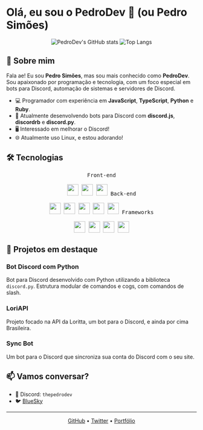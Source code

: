 # Olá, eu sou o **PedroDev** 👋 (ou **Pedro Simões**)

<p align="center">
  <img src="https://github-readme-stats.vercel.app/api?username=pedrodevelopagens&show_icons=true&theme=radical" alt="PedroDev's GitHub stats" />
  <img src="https://github-readme-stats.vercel.app/api/top-langs/?username=pedrodevelopagens&layout=compact&theme=radical" alt="Top Langs" />
</p>

## 🚀 Sobre mim

Fala ae! Eu sou **Pedro Simões**, mas sou mais conhecido como **PedroDev**. Sou apaixonado por programação e tecnologia, com um foco especial em bots para Discord, automação de sistemas e servidores de Discord.

- 💻 Programador com experiência em **JavaScript**, **TypeScript**, **Python** e **Ruby**.
- 🔧 Atualmente desenvolvendo bots para Discord com **discord.js**, **discordrb** e **discord.py**.
- 🖥️ Interessado em melhorar o Discord!
- 🌐 Atualmente uso Linux, e estou adorando!

## 🛠️ Tecnologias

<p align="center">
  <kbd>
    <kbd>Front-end</kbd>
    <br>
    <br>
    <img width="30px" src="https://cdn.jsdelivr.net/gh/devicons/devicon/icons/html5/html5-original.svg" style="animation: float 3s ease-in-out infinite;" /> 
    <img width="30px" src="https://cdn.jsdelivr.net/gh/devicons/devicon/icons/css3/css3-plain.svg" style="animation: float 3s ease-in-out infinite; animation-delay: 0.5s;" /> 
    <img width="30px" src="https://cdn.jsdelivr.net/gh/devicons/devicon/icons/javascript/javascript-original.svg" style="animation: float 3s ease-in-out infinite; animation-delay: 1s;" />
  </kbd>
  <kbd>
    <kbd>Back-end</kbd>
    <br>
    <br>
    <img width="30px" src="https://cdn.jsdelivr.net/gh/devicons/devicon/icons/php/php-original.svg" style="animation: float 3s ease-in-out infinite;" />
    <img width="30px" src="https://cdn.jsdelivr.net/gh/devicons/devicon/icons/typescript/typescript-original.svg" style="animation: float 3s ease-in-out infinite; animation-delay: 0.5s;" />
    <img width="30px" src="https://cdn.jsdelivr.net/gh/devicons/devicon/icons/nodejs/nodejs-original.svg" style="animation: float 3s ease-in-out infinite; animation-delay: 1s;" />
    <img width="30px" src="https://cdn.jsdelivr.net/gh/devicons/devicon/icons/python/python-original.svg" style="animation: float 3s ease-in-out infinite; animation-delay: 1.5s;" />
    <img width="30px" src="https://cdn.jsdelivr.net/gh/devicons/devicon/icons/ruby/ruby-original.svg" style="animation: float 3s ease-in-out infinite; animation-delay: 2s;" />
  </kbd>
  <kbd>
    <kbd>Frameworks</kbd>
    <br>
    <br>
    <img width="30px" src="https://cdn.jsdelivr.net/gh/devicons/devicon/icons/react/react-original.svg" style="animation: float 3s ease-in-out infinite;" />
    <img width="30px" src="https://cdn.jsdelivr.net/gh/devicons/devicon/icons/vuejs/vuejs-original.svg" style="animation: float 3s ease-in-out infinite; animation-delay: 0.5s;" />
    <img width="30px" src="https://cdn.jsdelivr.net/npm/devicon@2.16.0/icons/discordjs/discordjs-original.svg" style="animation: float 3s ease-in-out infinite; animation-delay: 1s;" />
    <img width="30px" src="https://cdn.jsdelivr.net/npm/devicon@2.16.0/icons/mongoose/mongoose-original.svg" style="animation: float 3s ease-in-out infinite; animation-delay: 1.5s;" />
  </kbd>
</p>

## 🌟 Projetos em destaque

### Bot Discord com Python
Bot para Discord desenvolvido com Python utilizando a biblioteca `discord.py`. Estrutura modular de comandos e cogs, com comandos de slash.

### LoriAPI
Projeto focado na API da Loritta, um bot para o Discord, e ainda por cima Brasileira.

### Sync Bot
Um bot para o Discord que sincroniza sua conta do Discord com o seu site.

## 📫 Vamos conversar?

- 💬 Discord: `thepedrodev`
- 🐦 [BlueSky](https://bsky.app/profile/zunkinha.bsky.social)

---

<p align="center">
  <a href="https://github.com/pedrodevelopagens">GitHub</a> •
  <a href="https://twitter.com/viperszx_dev">Twitter</a> •
  <a href="https://pedrodev.opsystems.shop">Portfólio</a>
</p>

